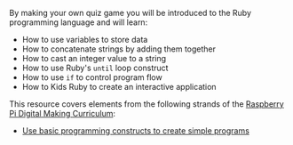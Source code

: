  By making your own quiz game you will be introduced to the Ruby programming language and will learn:
 
 - How to use variables to store data
 - How to concatenate strings by adding them together
 - How to cast an integer value to a string
 - How to use Ruby's `until` loop construct
 - How to use `if` to control program flow
 - How to Kids Ruby to create an interactive application 

This resource covers elements from the following strands of the [Raspberry Pi Digital Making Curriculum](https://www.raspberrypi.org/curriculum/):

- [Use basic programming constructs to create simple programs](https://www.raspberrypi.org/curriculum/programming/creator)
